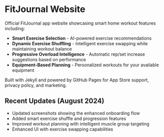 # FitJournal Website

Official FitJournal app website showcasing smart home workout features including:

- **Smart Exercise Selection** - AI-powered exercise recommendations
- **Dynamic Exercise Shuffling** - Intelligent exercise swapping while maintaining workout balance
- **Progressive Overload Intelligence** - Automatic rep/set increase suggestions based on performance
- **Equipment-Based Planning** - Personalized workouts for your available equipment

Built with Jekyll and powered by GitHub Pages for App Store support, privacy policy, and marketing.

## Recent Updates (August 2024)

- Updated screenshots showing the enhanced onboarding flow
- Added smart exercise shuffle and progression features
- Improved workout planning with intelligent muscle group targeting
- Enhanced UI with exercise swapping capabilities
